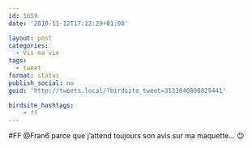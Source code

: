 ```yaml
---
id: 1659
date: '2010-11-12T17:12:29+01:00'

layout: post
categories:
  - Vis ma vie
tags:
  - tweet
format: status
publish_social: no
guid: 'http://tweets.local/?birdsite_tweet=3133040800829441'

birdsite_hashtags:
    - ff
---
```


\#FF @Fran6 parce que j’attend toujours son avis sur ma maquette… 😉